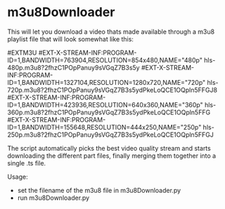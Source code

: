 # m3u8Downloader

This will let you download a video thats made available through a m3u8 playlist file that will look somewhat like this:

#EXTM3U
#EXT-X-STREAM-INF:PROGRAM-ID=1,BANDWIDTH=763904,RESOLUTION=854x480,NAME="480p"
hls-480p.m3u8?2fhzC1POpPanuy9sVGqZ7B3s5y
#EXT-X-STREAM-INF:PROGRAM-ID=1,BANDWIDTH=1327104,RESOLUTION=1280x720,NAME="720p"
hls-720p.m3u8?2fhzC1POpPanuy9sVGqZ7B3s5ydPkeLoQCE1OQpln5FFGJ8
#EXT-X-STREAM-INF:PROGRAM-ID=1,BANDWIDTH=423936,RESOLUTION=640x360,NAME="360p"
hls-360p.m3u8?2fhzC1POpPanuy9sVGqZ7B3s5ydPkeLoQCE1OQpln5FFG
#EXT-X-STREAM-INF:PROGRAM-ID=1,BANDWIDTH=155648,RESOLUTION=444x250,NAME="250p"
hls-250p.m3u8?2fhzC1POpPanuy9sVGqZ7B3s5ydPkeLoQCE1OQpln5FFGJ

The script automatically picks the best video quality stream and starts downloading the different part files, finally merging them together
into a single .ts file.

Usage: 
- set the filename of the m3u8 file in m3u8Downloader.py
- run m3u8Downloader.py
